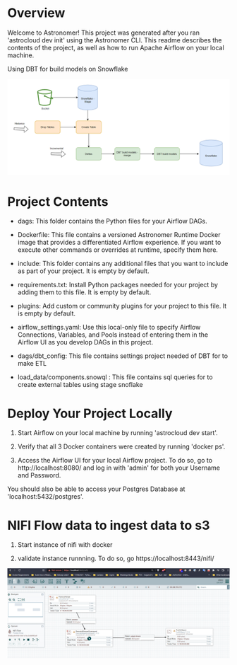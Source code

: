 Overview
========

Welcome to Astronomer! This project was generated after you ran 'astrocloud dev init' using the Astronomer CLI. This readme describes the contents of the project, as well as how to run Apache Airflow on your local machine.

Using DBT for build models on Snowflake

![Alt text](./images/etl_airflow_snowflake.png?raw=true "Nifi architecture")


Project Contents
================

- dags: This folder contains the Python files for your Airflow DAGs. 
- Dockerfile: This file contains a versioned Astronomer Runtime Docker image that provides a differentiated Airflow experience. If you want to execute other commands or overrides at runtime, specify them here.
- include: This folder contains any additional files that you want to include as part of your project. It is empty by default.
- requirements.txt: Install Python packages needed for your project by adding them to this file. It is empty by default.
- plugins: Add custom or community plugins for your project to this file. It is empty by default.
- airflow_settings.yaml: Use this local-only file to specify Airflow Connections, Variables, and Pools instead of entering them in the Airflow UI as you develop DAGs in this project.

- dags/dbt_config: This file contains settings project needed of DBT for to make ETL 

- load_data/components.snowql : This file contains sql queries for to create external tables using stage snoflake

Deploy Your Project Locally
===========================

1. Start Airflow on your local machine by running 'astrocloud dev start'.

2. Verify that all 3 Docker containers were created by running 'docker ps'.

3. Access the Airflow UI for your local Airflow project. To do so, go to http://localhost:8080/ and log in with 'admin' for both your Username and Password.

You should also be able to access your Postgres Database at 'localhost:5432/postgres'.


NIFI Flow data to ingest data to s3
============================================

1. Start instance of nifi with docker 

2. validate instance runnning. To do so, go https://localhost:8443/nifi/



![Alt text](./images/nifi_snow_to_s3.png?raw=true "Nifi architecture")

